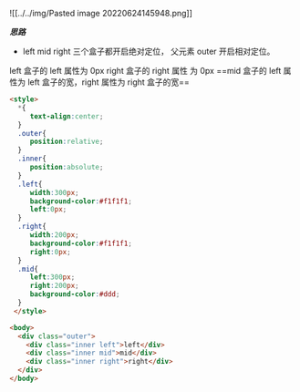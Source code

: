 ![[../../img/Pasted image 20220624145948.png]]

***思路***

* left mid right 三个盒子都开启绝对定位， 父元素 outer 开启相对定位。

left 盒子的 left 属性为 0px
right 盒子的 right 属性 为 0px
==mid 盒子的 left 属性为 left 盒子的宽，right 属性为 right 盒子的宽==

```html
<style>
  *{
 	 text-align:center;
  }
  .outer{
 	 position:relative;
  }
  .inner{
 	 position:absolute;
  }
  .left{
 	 width:300px;
 	 background-color:#f1f1f1;
 	 left:0px;
  }
  .right{
 	 width:200px;
 	 background-color:#f1f1f1;
 	 right:0px;
  }
  .mid{
 	 left:300px;
 	 right:200px;
 	 background-color:#ddd;
  }
 </style>

<body>
  <div class="outer">
    <div class="inner left">left</div>
    <div class="inner mid">mid</div>
    <div class="inner right">right</div>
  </div>
</body>

```
